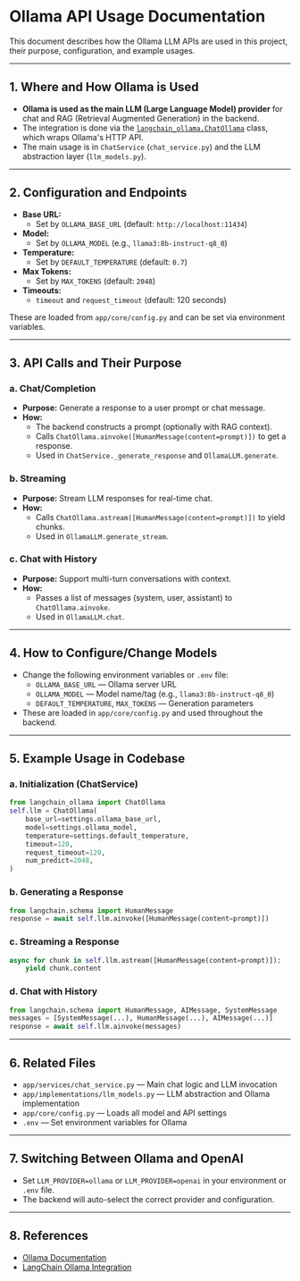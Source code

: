 # Ollama API Usage Documentation

This document describes how the Ollama LLM APIs are used in this project, their purpose, configuration, and example usages.

---

## 1. **Where and How Ollama is Used**

- **Ollama is used as the main LLM (Large Language Model) provider** for chat and RAG (Retrieval Augmented Generation) in the backend.
- The integration is done via the [`langchain_ollama.ChatOllama`](https://js.langchain.com/docs/integrations/llms/ollama) class, which wraps Ollama's HTTP API.
- The main usage is in `ChatService` (`chat_service.py`) and the LLM abstraction layer (`llm_models.py`).

---

## 2. **Configuration and Endpoints**

- **Base URL:**
  - Set by `OLLAMA_BASE_URL` (default: `http://localhost:11434`)
- **Model:**
  - Set by `OLLAMA_MODEL` (e.g., `llama3:8b-instruct-q8_0`)
- **Temperature:**
  - Set by `DEFAULT_TEMPERATURE` (default: `0.7`)
- **Max Tokens:**
  - Set by `MAX_TOKENS` (default: `2048`)
- **Timeouts:**
  - `timeout` and `request_timeout` (default: 120 seconds)

These are loaded from `app/core/config.py` and can be set via environment variables.

---

## 3. **API Calls and Their Purpose**

### a. **Chat/Completion**
- **Purpose:** Generate a response to a user prompt or chat message.
- **How:**
  - The backend constructs a prompt (optionally with RAG context).
  - Calls `ChatOllama.ainvoke([HumanMessage(content=prompt)])` to get a response.
  - Used in `ChatService._generate_response` and `OllamaLLM.generate`.

### b. **Streaming**
- **Purpose:** Stream LLM responses for real-time chat.
- **How:**
  - Calls `ChatOllama.astream([HumanMessage(content=prompt)])` to yield chunks.
  - Used in `OllamaLLM.generate_stream`.

### c. **Chat with History**
- **Purpose:** Support multi-turn conversations with context.
- **How:**
  - Passes a list of messages (system, user, assistant) to `ChatOllama.ainvoke`.
  - Used in `OllamaLLM.chat`.

---

## 4. **How to Configure/Change Models**
- Change the following environment variables or `.env` file:
  - `OLLAMA_BASE_URL` — Ollama server URL
  - `OLLAMA_MODEL` — Model name/tag (e.g., `llama3:8b-instruct-q8_0`)
  - `DEFAULT_TEMPERATURE`, `MAX_TOKENS` — Generation parameters
- These are loaded in `app/core/config.py` and used throughout the backend.

---

## 5. **Example Usage in Codebase**

### a. **Initialization (ChatService)**
```python
from langchain_ollama import ChatOllama
self.llm = ChatOllama(
    base_url=settings.ollama_base_url,
    model=settings.ollama_model,
    temperature=settings.default_temperature,
    timeout=120,
    request_timeout=120,
    num_predict=2048,
)
```

### b. **Generating a Response**
```python
from langchain.schema import HumanMessage
response = await self.llm.ainvoke([HumanMessage(content=prompt)])
```

### c. **Streaming a Response**
```python
async for chunk in self.llm.astream([HumanMessage(content=prompt)]):
    yield chunk.content
```

### d. **Chat with History**
```python
from langchain.schema import HumanMessage, AIMessage, SystemMessage
messages = [SystemMessage(...), HumanMessage(...), AIMessage(...)]
response = await self.llm.ainvoke(messages)
```

---

## 6. **Related Files**
- `app/services/chat_service.py` — Main chat logic and LLM invocation
- `app/implementations/llm_models.py` — LLM abstraction and Ollama implementation
- `app/core/config.py` — Loads all model and API settings
- `.env` — Set environment variables for Ollama

---

## 7. **Switching Between Ollama and OpenAI**
- Set `LLM_PROVIDER=ollama` or `LLM_PROVIDER=openai` in your environment or `.env` file.
- The backend will auto-select the correct provider and configuration.

---

## 8. **References**
- [Ollama Documentation](https://ollama.com/)
- [LangChain Ollama Integration](https://js.langchain.com/docs/integrations/llms/ollama) 